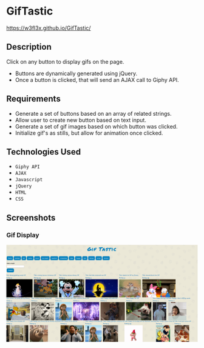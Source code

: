 # GifTastic

https://w3fl3x.github.io/GifTastic/

## Description

Click on any button to display gifs on the page. 
* Buttons are dynamically generated using jQuery.
* Once a button is clicked, that will send an AJAX call to Giphy API.

## Requirements

* Generate a set of buttons based on an array of related strings.
* Allow user to create new button based on text input.
* Generate a set of gif images based on which button was clicked.
* Initialize gif's as stills, but allow for animation once clicked.

## Technologies Used

* `Giphy API`
* `AJAX`
* `Javascript`
* `jQuery`
* `HTML`
* `CSS`

## Screenshots

### Gif Display
![homepage](assets/images/Screenshot.png)
